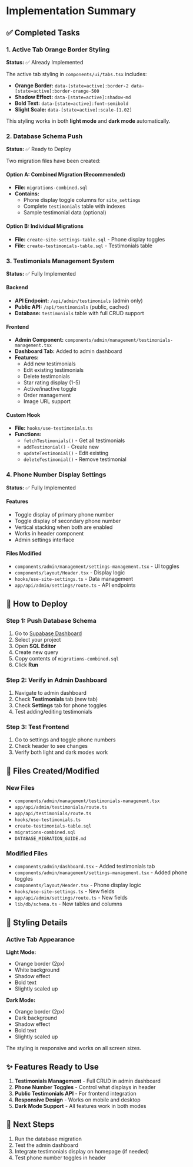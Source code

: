# Implementation Summary

## ✅ Completed Tasks

### 1. Active Tab Orange Border Styling
**Status:** ✅ Already Implemented

The active tab styling in `components/ui/tabs.tsx` includes:
- **Orange Border:** `data-[state=active]:border-2 data-[state=active]:border-orange-500`
- **Shadow Effect:** `data-[state=active]:shadow-md`
- **Bold Text:** `data-[state=active]:font-semibold`
- **Slight Scale:** `data-[state=active]:scale-[1.02]`

This styling works in both **light mode** and **dark mode** automatically.

### 2. Database Schema Push
**Status:** ✅ Ready to Deploy

Two migration files have been created:

#### Option A: Combined Migration (Recommended)
- **File:** `migrations-combined.sql`
- **Contains:**
  - Phone display toggle columns for `site_settings`
  - Complete `testimonials` table with indexes
  - Sample testimonial data (optional)

#### Option B: Individual Migrations
- **File:** `create-site-settings-table.sql` - Phone display toggles
- **File:** `create-testimonials-table.sql` - Testimonials table

### 3. Testimonials Management System
**Status:** ✅ Fully Implemented

#### Backend
- **API Endpoint:** `/api/admin/testimonials` (admin only)
- **Public API:** `/api/testimonials` (public, cached)
- **Database:** `testimonials` table with full CRUD support

#### Frontend
- **Admin Component:** `components/admin/management/testimonials-management.tsx`
- **Dashboard Tab:** Added to admin dashboard
- **Features:**
  - Add new testimonials
  - Edit existing testimonials
  - Delete testimonials
  - Star rating display (1-5)
  - Active/inactive toggle
  - Order management
  - Image URL support

#### Custom Hook
- **File:** `hooks/use-testimonials.ts`
- **Functions:**
  - `fetchTestimonials()` - Get all testimonials
  - `addTestimonial()` - Create new
  - `updateTestimonial()` - Edit existing
  - `deleteTestimonial()` - Remove testimonial

### 4. Phone Number Display Settings
**Status:** ✅ Fully Implemented

#### Features
- Toggle display of primary phone number
- Toggle display of secondary phone number
- Vertical stacking when both are enabled
- Works in header component
- Admin settings interface

#### Files Modified
- `components/admin/management/settings-management.tsx` - UI toggles
- `components/layout/Header.tsx` - Display logic
- `hooks/use-site-settings.ts` - Data management
- `app/api/admin/settings/route.ts` - API endpoints

## 🚀 How to Deploy

### Step 1: Push Database Schema
1. Go to [Supabase Dashboard](https://app.supabase.com)
2. Select your project
3. Open **SQL Editor**
4. Create new query
5. Copy contents of `migrations-combined.sql`
6. Click **Run**

### Step 2: Verify in Admin Dashboard
1. Navigate to admin dashboard
2. Check **Testimonials** tab (new tab)
3. Check **Settings** tab for phone toggles
4. Test adding/editing testimonials

### Step 3: Test Frontend
1. Go to settings and toggle phone numbers
2. Check header to see changes
3. Verify both light and dark modes work

## 📁 Files Created/Modified

### New Files
- `components/admin/management/testimonials-management.tsx`
- `app/api/admin/testimonials/route.ts`
- `app/api/testimonials/route.ts`
- `hooks/use-testimonials.ts`
- `create-testimonials-table.sql`
- `migrations-combined.sql`
- `DATABASE_MIGRATION_GUIDE.md`

### Modified Files
- `components/admin/dashboard.tsx` - Added testimonials tab
- `components/admin/management/settings-management.tsx` - Added phone toggles
- `components/layout/Header.tsx` - Phone display logic
- `hooks/use-site-settings.ts` - New fields
- `app/api/admin/settings/route.ts` - New fields
- `lib/db/schema.ts` - New tables and columns

## 🎨 Styling Details

### Active Tab Appearance
**Light Mode:**
- Orange border (2px)
- White background
- Shadow effect
- Bold text
- Slightly scaled up

**Dark Mode:**
- Orange border (2px)
- Dark background
- Shadow effect
- Bold text
- Slightly scaled up

The styling is responsive and works on all screen sizes.

## ✨ Features Ready to Use

1. **Testimonials Management** - Full CRUD in admin dashboard
2. **Phone Number Toggles** - Control what displays in header
3. **Public Testimonials API** - For frontend integration
4. **Responsive Design** - Works on mobile and desktop
5. **Dark Mode Support** - All features work in both modes

## 📝 Next Steps

1. Run the database migration
2. Test the admin dashboard
3. Integrate testimonials display on homepage (if needed)
4. Test phone number toggles in header

